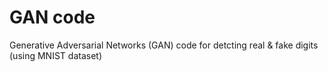 # GAN code

Generative Adversarial Networks (GAN) code for detcting real & fake digits (using MNIST dataset)
